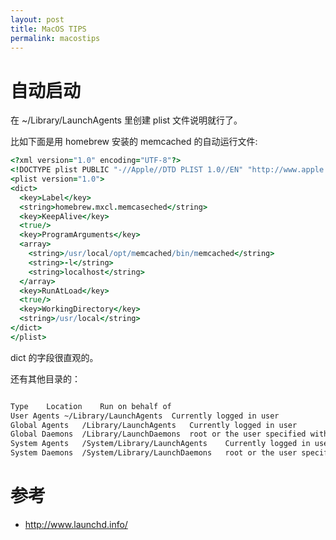 ```yaml
---
layout: post
title: MacOS TIPS
permalink: macostips
---
```


# 自动启动
在 ~/Library/LaunchAgents 里创建 plist 文件说明就行了。

比如下面是用 homebrew 安装的 memcached 的自动运行文件:

```coffee
<?xml version="1.0" encoding="UTF-8"?>
<!DOCTYPE plist PUBLIC "-//Apple//DTD PLIST 1.0//EN" "http://www.apple.com/DTDs/PropertyList-1.0.dtd">
<plist version="1.0">
<dict>
  <key>Label</key>
  <string>homebrew.mxcl.memcaseched</string>
  <key>KeepAlive</key>
  <true/>
  <key>ProgramArguments</key>
  <array>
    <string>/usr/local/opt/memcached/bin/memcached</string>
    <string>-l</string>
    <string>localhost</string>
  </array>
  <key>RunAtLoad</key>
  <true/>
  <key>WorkingDirectory</key>
  <string>/usr/local</string>
</dict>
</plist>
```

dict 的字段很直观的。

还有其他目录的：

```bash

Type	Location	Run on behalf of
User Agents	~/Library/LaunchAgents	Currently logged in user
Global Agents	/Library/LaunchAgents	Currently logged in user
Global Daemons	/Library/LaunchDaemons	root or the user specified with the key UserName
System Agents	/System/Library/LaunchAgents	Currently logged in user
System Daemons	/System/Library/LaunchDaemons	root or the user specified with the key UserName

```


# 参考
- http://www.launchd.info/
